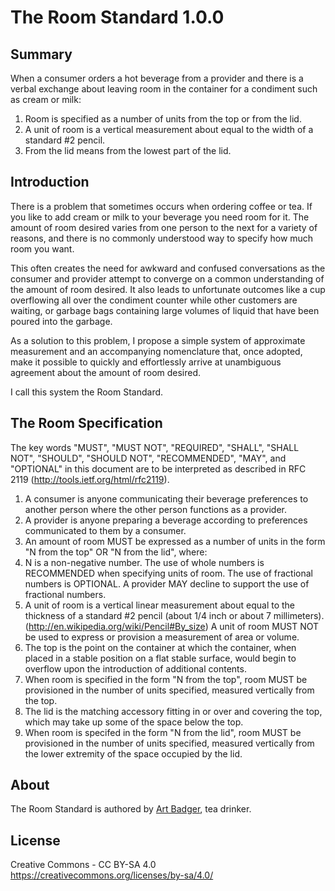 The Room Standard 1.0.0
==============================

Summary
-------

When a consumer orders a hot beverage from a provider and there is a verbal exchange about leaving room in the container for a condiment such as cream or milk:

1. Room is specified as a number of units from the top or from the lid.
1. A unit of room is a vertical measurement about equal to the width of a standard #2 pencil.
1. From the lid means from the lowest part of the lid.

Introduction
------------	

There is a problem that sometimes occurs when ordering coffee or tea. If you like to add cream or milk to your beverage you need room for it. The amount of room desired varies from one person to the next for a variety of reasons, and there is no commonly understood way to specify how much room you want.

This often creates the need for awkward and confused conversations as the consumer and provider attempt to converge on a common understanding of the amount of room desired. It also leads to unfortunate outcomes like a cup overflowing all over the condiment counter while other customers are waiting, or garbage bags containing large volumes of liquid that have been poured into the garbage.

As a solution to this problem, I propose a simple system of approximate measurement and an accompanying nomenclature that, once adopted, make it possible to quickly and effortlessly arrive at unambiguous agreement about the amount of room desired.

I call this system the Room Standard.

The Room Specification
------------------------

The key words "MUST", "MUST NOT", "REQUIRED", "SHALL", "SHALL NOT", "SHOULD", "SHOULD NOT", "RECOMMENDED", "MAY", and "OPTIONAL" in this document are to be interpreted as described in RFC 2119 (http://tools.ietf.org/html/rfc2119).

1. A consumer is anyone communicating their beverage preferences to another person where the other person functions as a provider.
1. A provider is anyone preparing a beverage according to preferences communicated to them by a consumer.
1. An amount of room MUST be expressed as a number of units in the form "N from the top" OR "N from the lid", where:
1. N is a non-negative number. The use of whole numbers is RECOMMENDED when specifying units of room. The use of fractional numbers is OPTIONAL. A provider MAY decline to support the use of fractional numbers.
1. A unit of room is a vertical linear measurement about equal to the thickness of a standard #2 pencil (about 1/4 inch or about 7 millimeters). (http://en.wikipedia.org/wiki/Pencil#By_size) A unit of room MUST NOT be used to express or provision a measurement of area or volume.
1. The top is the point on the container at which the container, when placed in a stable position on a flat stable surface, would begin to overflow upon the introduction of additional contents.
1. When room is specified in the form "N from the top", room MUST be provisioned in the number of units specified, measured vertically from the top.
1. The lid is the matching accessory fitting in or over and covering the top, which may take up some of the space below the top.
1. When room is specifed in the form "N from the lid", room MUST be provisioned in the number of units specified, measured vertically from the lower extremity of the space occupied by the lid.

About
-----

The Room Standard is authored by [Art Badger](https://twitter.com/abadger), tea drinker.

License
-------

Creative Commons - CC BY-SA 4.0
https://creativecommons.org/licenses/by-sa/4.0/
